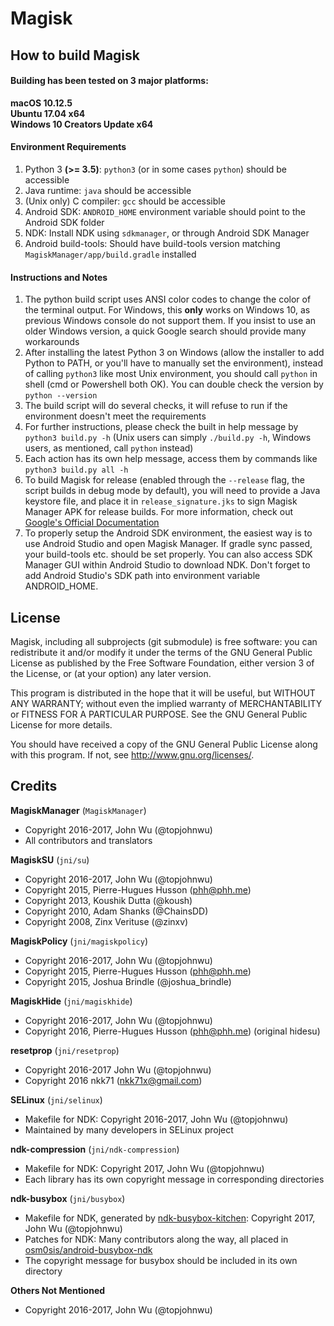 # Magisk

## How to build Magisk

#### Building has been tested on 3 major platforms:

**macOS 10.12.5**  
**Ubuntu 17.04 x64**  
**Windows 10 Creators Update x64**

#### Environment Requirements

1. Python 3 **(>= 3.5)**: `python3` (or in some cases `python`) should be accessible
2. Java runtime: `java` should be accessible
3. (Unix only) C compiler: `gcc` should be accessible
4. Android SDK: `ANDROID_HOME` environment variable should point to the Android SDK folder
5. NDK: Install NDK using `sdkmanager`, or through Android SDK Manager
6. Android build-tools: Should have build-tools version matching `MagiskManager/app/build.gradle` installed

#### Instructions and Notes

1. The python build script uses ANSI color codes to change the color of the terminal output. For Windows, this **only** works on Windows 10, as previous Windows console do not support them. If you insist to use an older Windows version, a quick Google search should provide many workarounds
2. After installing the latest Python 3 on Windows (allow the installer to add Python to PATH, or you'll have to manually set the environment), instead of calling `python3` like most Unix environment, you should call `python` in shell (cmd or Powershell both OK). You can double check the version by `python --version`
3. The build script will do several checks, it will refuse to run if the environment doesn't meet the requirements
4. For further instructions, please check the built in help message by `python3 build.py -h`
(Unix users can simply `./build.py -h`, Windows users, as mentioned, call `python` instead)
5. Each action has its own help message, access them by commands like `python3 build.py all -h`
6. To build Magisk for release (enabled through the `--release` flag, the script builds in debug mode by default), you will need to provide a Java keystore file, and place it in `release_signature.jks` to sign Magisk Manager APK for release builds. For more information, check out [Google's Official Documentation](https://developer.android.com/studio/publish/app-signing.html#signing-manually)
7. To properly setup the Android SDK environment, the easiest way is to use Android Studio and open Magisk Manager. If gradle sync passed, your build-tools etc. should be set properly. You can also access SDK Manager GUI within Android Studio to download NDK. Don't forget to add Android Studio's SDK path into environment variable ANDROID_HOME.

## License

Magisk, including all subprojects (git submodule) is free software: you can redistribute it and/or modify it under the terms of the GNU General Public License as published by the Free Software Foundation, either version 3 of the License, or (at your option) any later version.

This program is distributed in the hope that it will be useful,
but WITHOUT ANY WARRANTY; without even the implied warranty of
MERCHANTABILITY or FITNESS FOR A PARTICULAR PURPOSE.  See the
GNU General Public License for more details.

You should have received a copy of the GNU General Public License
along with this program.  If not, see <http://www.gnu.org/licenses/>.

## Credits

**MagiskManager** (`MagiskManager`)
* Copyright 2016-2017, John Wu (@topjohnwu)
* All contributors and translators

**MagiskSU** (`jni/su`)
* Copyright 2016-2017, John Wu (@topjohnwu)
* Copyright 2015, Pierre-Hugues Husson (phh@phh.me)
* Copyright 2013, Koushik Dutta (@koush)
* Copyright 2010, Adam Shanks (@ChainsDD)
* Copyright 2008, Zinx Verituse (@zinxv)

**MagiskPolicy** (`jni/magiskpolicy`)
* Copyright 2016-2017, John Wu (@topjohnwu)
* Copyright 2015, Pierre-Hugues Husson (phh@phh.me)
* Copyright 2015, Joshua Brindle (@joshua_brindle)

**MagiskHide** (`jni/magiskhide`)
* Copyright 2016-2017, John Wu (@topjohnwu)
* Copyright 2016, Pierre-Hugues Husson (phh@phh.me) (original hidesu)

**resetprop** (`jni/resetprop`)
 * Copyright 2016-2017 John Wu (@topjohnwu)
 * Copyright 2016 nkk71 (nkk71x@gmail.com)

**SELinux** (`jni/selinux`)
* Makefile for NDK: Copyright 2016-2017, John Wu (@topjohnwu)
* Maintained by many developers in SELinux project

**ndk-compression** (`jni/ndk-compression`)
* Makefile for NDK: Copyright 2017, John Wu (@topjohnwu)
* Each library has its own copyright message in corresponding directories

**ndk-busybox** (`jni/busybox`)
* Makefile for NDK, generated by [ndk-busybox-kitchen](https://github.com/topjohnwu/ndk-busybox-kitchen): Copyright 2017, John Wu (@topjohnwu)
* Patches for NDK: Many contributors along the way, all placed in [osm0sis/android-busybox-ndk](https://github.com/osm0sis/android-busybox-ndk)
* The copyright message for busybox should be included in its own directory

**Others Not Mentioned**
* Copyright 2016-2017, John Wu (@topjohnwu)
